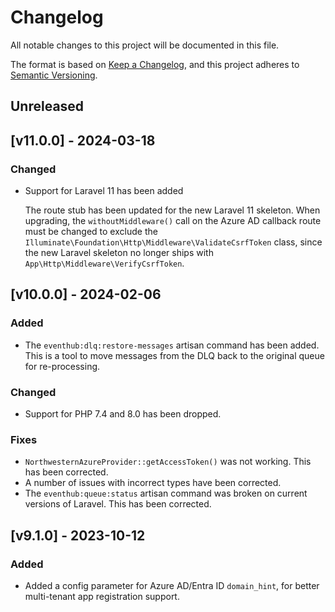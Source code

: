 # Changelog

All notable changes to this project will be documented in this file.

The format is based on [Keep a Changelog](https://keepachangelog.com/en/1.0.0/),
and this project adheres to [Semantic Versioning](https://semver.org/spec/v2.0.0.html).

## Unreleased
## [v11.0.0] - 2024-03-18
### Changed
- Support for Laravel 11 has been added

    The route stub has been updated for the new Laravel 11 skeleton. When upgrading, the `withoutMiddleware()` call on the Azure AD callback route must be changed to exclude the `Illuminate\Foundation\Http\Middleware\ValidateCsrfToken` class, since the new Laravel skeleton no longer ships with `App\Http\Middleware\VerifyCsrfToken`.

## [v10.0.0] - 2024-02-06
### Added
- The `eventhub:dlq:restore-messages` artisan command has been added. This is a tool to move messages from the DLQ back to the original queue for re-processing.

### Changed
- Support for PHP 7.4 and 8.0 has been dropped.

### Fixes
- `NorthwesternAzureProvider::getAccessToken()` was not working. This has been corrected.
- A number of issues with incorrect types have been corrected.
- The `eventhub:queue:status` artisan command was broken on current versions of Laravel. This has been corrected. 

## [v9.1.0] - 2023-10-12

### Added
- Added a config parameter for Azure AD/Entra ID `domain_hint`, for better multi-tenant app registration support.